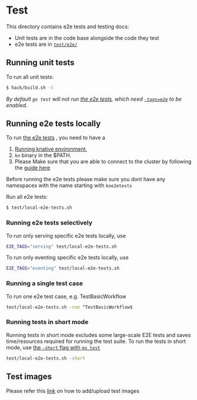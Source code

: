 # Test

This directory contains e2e tests and testing docs:

- Unit tests are in the code base alongside the code they test
- e2e tests are in [`test/e2e/`](./e2e)

## Running unit tests

To run all unit tests:

```bash
$ hack/build.sh -t
```

_By default `go test` will not run [the e2e tests](#running-e2e-tests-locally),
which need [`-tags=e2e`](#running-end-to-end-tests) to be enabled._

## Running e2e tests locally

To run [the e2e tests](./e2e) , you need to have a

1. [Running knative environment.](../docs/DEVELOPMENT.md#create-a-cluster)
2. `kn` binary in the \$PATH.
3. Please Make sure that you are able to connect to the cluster by following the
   [guide here](./../docs#connecting-to-your-cluster)

Before running the e2e tests please make sure you dont have any namespaces with
the name starting with `kne2etests`

Run all e2e tests:

```bash
$ test/local-e2e-tests.sh
```

### Running e2e tests selectively

To run only serving specific e2e tests locally, use

```bash
E2E_TAGS="serving" test/local-e2e-tests.sh
```

To run only eventing specific e2e tests locally, use

```bash
E2E_TAGS="eventing" test/local-e2e-tests.sh
```

### Running a single test case

To run one e2e test case, e.g. TestBasicWorkflow

```bash
test/local-e2e-tests.sh -run ^TestBasicWorkflow$
```

### Running tests in short mode

Running tests in short mode excludes some large-scale E2E tests and saves
time/resources required for running the test suite. To run the tests in short
mode, use
[the `-short` flag with `go test`](https://golang.org/cmd/go/#hdr-Testing_flags)

```bash
test/local-e2e-tests.sh -short
```

## Test images

Please refer this [link](https://github.com/knative/serving/blob/master/test/README.md#test-images) on how 
to add/upload test images
